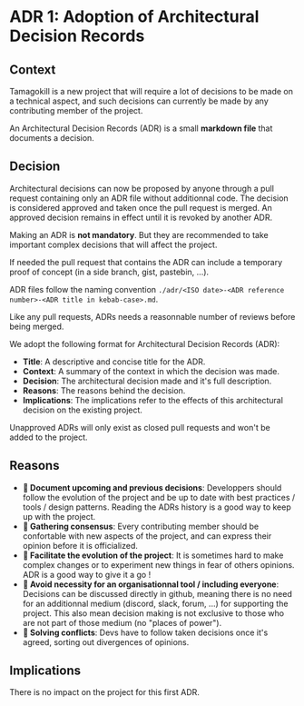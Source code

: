 # ADR 1: Adoption of Architectural Decision Records

## Context
Tamagokill is a new project that will require a lot of decisions to be made on a technical aspect, and such decisions can currently be made by any contributing member of the project.

An Architectural Decision Records (ADR) is a small **markdown file** that documents a decision.

## Decision

Architectural decisions can now be proposed by anyone through a pull request containing only an ADR file without additionnal code. The decision is considered approved and taken once the pull request is merged. An approved decision remains in effect until it is revoked by another ADR.

Making an ADR is **not mandatory**. But they are recommended to take important complex decisions that will affect the project.

If needed the pull request that contains the ADR can include a temporary proof of concept (in a side branch, gist, pastebin, ...).

ADR files follow the naming convention `./adr/<ISO date>-<ADR reference number>-<ADR title in kebab-case>.md`.

Like any pull requests, ADRs needs a reasonnable number of reviews before being merged.

We adopt the following format for Architectural Decision Records (ADR):

- **Title**: A descriptive and concise title for the ADR.
- **Context**: A summary of the context in which the decision was made.
- **Decision**: The architectural decision made and it's full description.
- **Reasons**: The reasons behind the decision.
- **Implications**: The implications refer to the effects of this architectural decision on the existing project.

Unapproved ADRs will only exist as closed pull requests and won't be added to the project.

## Reasons
- **📝 Document upcoming and previous decisions**: Developpers should follow the evolution of the project and be up to date with best practices / tools / design patterns. Reading the ADRs history is a good way to keep up with the project.
- **🤝 Gathering consensus**: Every contributing member should be confortable with new aspects of the project, and can express their opinion before it is officialized.
- **🌱 Facilitate the evolution of the project**: It is sometimes hard to make complex changes or to experiment new things in fear of others opinions. ADR is a good way to give it a go !
-  **👥 Avoid necessity for an organisationnal tool / including everyone**: Decisions can be discussed directly in github, meaning there is no need for an additionnal medium (discord, slack, forum, ...) for supporting the project. This also mean decision making is not exclusive to those who are not part of those medium (no "places of power").
- **💖 Solving conflicts**: Devs have to follow taken decisions once it's agreed, sorting out divergences of opinions.

## Implications
There is no impact on the project for this first ADR.
